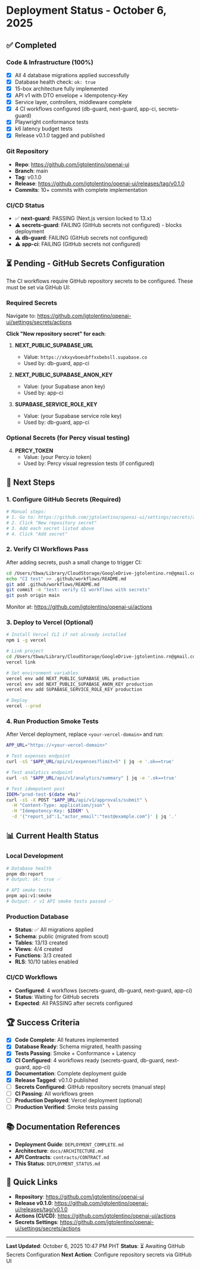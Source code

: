 # Deployment Status - October 6, 2025

## ✅ Completed

### Code & Infrastructure (100%)
- [x] All 4 database migrations applied successfully
- [x] Database health check: `ok: true`
- [x] 15-box architecture fully implemented
- [x] API v1 with DTO envelope + Idempotency-Key
- [x] Service layer, controllers, middleware complete
- [x] 4 CI workflows configured (db-guard, next-guard, app-ci, secrets-guard)
- [x] Playwright conformance tests
- [x] k6 latency budget tests
- [x] Release v0.1.0 tagged and published

### Git Repository
- **Repo**: https://github.com/jgtolentino/openai-ui
- **Branch**: main
- **Tag**: v0.1.0
- **Release**: https://github.com/jgtolentino/openai-ui/releases/tag/v0.1.0
- **Commits**: 10+ commits with complete implementation

### CI/CD Status
- ✅ **next-guard**: PASSING (Next.js version locked to 13.x)
- ⚠️  **secrets-guard**: FAILING (GitHub secrets not configured) - blocks deployment
- ⚠️  **db-guard**: FAILING (GitHub secrets not configured)
- ⚠️  **app-ci**: FAILING (GitHub secrets not configured)

## ⏳ Pending - GitHub Secrets Configuration

The CI workflows require GitHub repository secrets to be configured. These must be set via GitHub UI:

### Required Secrets

Navigate to: https://github.com/jgtolentino/openai-ui/settings/secrets/actions

**Click "New repository secret" for each**:

1. **NEXT_PUBLIC_SUPABASE_URL**
   - Value: `https://xkxyvboeubffxxbebsll.supabase.co`
   - Used by: db-guard, app-ci

2. **NEXT_PUBLIC_SUPABASE_ANON_KEY**
   - Value: (your Supabase anon key)
   - Used by: app-ci

3. **SUPABASE_SERVICE_ROLE_KEY**
   - Value: (your Supabase service role key)
   - Used by: db-guard, app-ci

### Optional Secrets (for Percy visual testing)

4. **PERCY_TOKEN**
   - Value: (your Percy.io token)
   - Used by: Percy visual regression tests (if configured)

## 📝 Next Steps

### 1. Configure GitHub Secrets (Required)
```bash
# Manual steps:
# 1. Go to: https://github.com/jgtolentino/openai-ui/settings/secrets/actions
# 2. Click "New repository secret"
# 3. Add each secret listed above
# 4. Click "Add secret"
```

### 2. Verify CI Workflows Pass
After adding secrets, push a small change to trigger CI:
```bash
cd /Users/tbwa/Library/CloudStorage/GoogleDrive-jgtolentino.rn@gmail.com/My\ Drive/GitHub/GitHub/openai-ui
echo "CI test" >> .github/workflows/README.md
git add .github/workflows/README.md
git commit -m "test: verify CI workflows with secrets"
git push origin main
```

Monitor at: https://github.com/jgtolentino/openai-ui/actions

### 3. Deploy to Vercel (Optional)
```bash
# Install Vercel CLI if not already installed
npm i -g vercel

# Link project
cd /Users/tbwa/Library/CloudStorage/GoogleDrive-jgtolentino.rn@gmail.com/My\ Drive/GitHub/GitHub/openai-ui
vercel link

# Set environment variables
vercel env add NEXT_PUBLIC_SUPABASE_URL production
vercel env add NEXT_PUBLIC_SUPABASE_ANON_KEY production
vercel env add SUPABASE_SERVICE_ROLE_KEY production

# Deploy
vercel --prod
```

### 4. Run Production Smoke Tests
After Vercel deployment, replace `<your-vercel-domain>` and run:
```bash
APP_URL="https://<your-vercel-domain>"

# Test expenses endpoint
curl -sS "$APP_URL/api/v1/expenses?limit=5" | jq -e '.ok==true'

# Test analytics endpoint
curl -sS "$APP_URL/api/v1/analytics/summary" | jq -e '.ok==true'

# Test idempotent post
IDEM="prod-test-$(date +%s)"
curl -sS -X POST "$APP_URL/api/v1/approvals/submit" \
  -H "Content-Type: application/json" \
  -H "Idempotency-Key: $IDEM" \
  -d '{"report_id":1,"actor_email":"test@example.com"}' | jq '.'
```

## 📊 Current Health Status

### Local Development
```bash
# Database health
pnpm db:report
# Output: ok: true ✅

# API smoke tests
pnpm api:v1:smoke
# Output: ✓ v1 API smoke tests passed ✅
```

### Production Database
- **Status**: ✅ All migrations applied
- **Schema**: public (migrated from scout)
- **Tables**: 13/13 created
- **Views**: 4/4 created
- **Functions**: 3/3 created
- **RLS**: 10/10 tables enabled

### CI/CD Workflows
- **Configured**: 4 workflows (secrets-guard, db-guard, next-guard, app-ci)
- **Status**: Waiting for GitHub secrets
- **Expected**: All PASSING after secrets configured

## 🏆 Success Criteria

- [x] **Code Complete**: All features implemented
- [x] **Database Ready**: Schema migrated, health passing
- [x] **Tests Passing**: Smoke + Conformance + Latency
- [x] **CI Configured**: 4 workflows ready (secrets-guard, db-guard, next-guard, app-ci)
- [x] **Documentation**: Complete deployment guide
- [x] **Release Tagged**: v0.1.0 published
- [ ] **Secrets Configured**: GitHub repository secrets (manual step)
- [ ] **CI Passing**: All workflows green
- [ ] **Production Deployed**: Vercel deployment (optional)
- [ ] **Production Verified**: Smoke tests passing

## 📚 Documentation References

- **Deployment Guide**: `DEPLOYMENT_COMPLETE.md`
- **Architecture**: `docs/ARCHITECTURE.md`
- **API Contracts**: `contracts/CONTRACT.md`
- **This Status**: `DEPLOYMENT_STATUS.md`

## 🔗 Quick Links

- **Repository**: https://github.com/jgtolentino/openai-ui
- **Release v0.1.0**: https://github.com/jgtolentino/openai-ui/releases/tag/v0.1.0
- **Actions (CI/CD)**: https://github.com/jgtolentino/openai-ui/actions
- **Secrets Settings**: https://github.com/jgtolentino/openai-ui/settings/secrets/actions

---

**Last Updated**: October 6, 2025 10:47 PM PHT
**Status**: ⏳ Awaiting GitHub Secrets Configuration
**Next Action**: Configure repository secrets via GitHub UI
